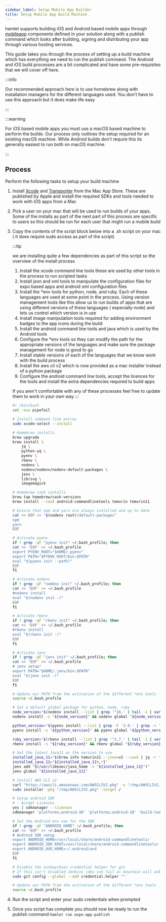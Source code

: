 ```yaml
---
sidebar_label: Setup Mobile App Builder
title: Setup Mobile App Build Machine
---
```


hamlet supports building iOS and Android based mobile apps through [mobileapp](https://docs.hamlet.io/reference?type=Component&instance=mobileapp) components defined in your solution along with a publish command which looks after building, signing and distributing your app through various hosting services.

This guide takes you through the process of setting up a build machine which has everything we need to run the publish command. The Android and iOS build processes are a bit complicated and have some pre-requisites that we will cover off here.

:::info

Our recommended approach here is to use homebrew along with installation managers for the different languages used. You don't have to use this approach but it does make life easy

:::

:::warning

For iOS based mobile apps you must use a macOS based machine to perform the builds. Our process only outlines the setup required for an existing macOS machine. While Android builds don't require this its generally easiest to run both on macOS machine.

:::

## Process

Perform the following tasks to setup your build machine

1. Install [Xcode](https://apps.apple.com/au/app/xcode/id497799835?mt=12) and [Transporter](https://apps.apple.com/au/app/transporter/id1450874784?mt=12) from the Mac App Store. These are published by Apple and install the required SDKs and tools needed to work with iOS apps from a Mac
1. Pick a user on your mac that will be used to run builds of your apps. Some of the installs as part of the next part of this process are specific to users so this should be run for each user that might run a mobile build
1. Copy the contents of the script block below into a .sh script on your mac ( it does require sudo access as part of the script)

    :::tip

    we are installing quite a few dependencies as part of this script so the overview of the install process

    1. Install the xcode command line tools these are used by other tools in the process to run scripted tasks
    1. Install json and xml tools to manipulate the configuration files for expo based apps and android xml configuration files
    1. Install the *env tools for python, node, and ruby. Each of these languages are used at some point in the process. Using version management tools like this allow us to run builds of apps that are using different versions of these languages ( especially node) and lets us control which version is in use
    1. Install image manipulation tools required for adding environment badges to the app icons during the build
    1. Install the android command line tools and java which is used by the Android tools
    1. Configure the *env tools so they can modify the path for the appropriate versions of the languages and make sure the package management for node is good to go
    1. Install stable versions of each of the languages that we know work with the build process
    1. Install the aws cli v2 which is now provided as a mac installer instead of a python package
    1. Configure the android command line tools, accept the licences for the tools and install the extra dependencies required to build apps

    If you aren't comfortable with any of these processes feel free to update them to work in your own way
    :::

    ```bash
    #! /bin/bash
    set -euo pipefail

    # Install command line extras
    sudo xcode-select --install

    # Homebrew installs
    brew upgrade
    brew install \
        jq \
        python-yq \
        pyenv \
        rbenv \
        nodenv \
        nodenv/nodenv/nodenv-default-packages \
        jenv \
        librsvg \
        imagemagick

    # Homebrew cask installs
    brew tap homebrew/cask-versions
    brew install --cask android-commandlinetools temurin temurin11

    # Ensure that npm and yarn are always installed and up to date
    cat << EOF >> "$(nodenv root)/default-packages"
    npm
    yarn
    EOF

    # Activate pyenv
    if ! grep -qF "pyenv init" ~/.bash_profile; then
    cat << 'EOF' >> ~/.bash_profile
    export PYENV_ROOT="$HOME/.pyenv"
    export PATH="$PYENV_ROOT/bin:$PATH"
    eval "$(pyenv init --path)"
    EOF
    fi

    # Activate nodenv
    if ! grep -qF "nodenv init" ~/.bash_profile; then
    cat << 'EOF' >> ~/.bash_profile
    #nodenv install
    eval "$(nodenv init -)"
    EOF
    fi

    # Activate rbenv
    if ! grep -qF "rbenv init" ~/.bash_profile; then
    cat << 'EOF' >> ~/.bash_profile
    #rbenv install
    eval "$(rbenv init -)"
    EOF
    fi

    # Activate jenv
    if ! grep -qF "jenv init" ~/.bash_profile; then
    cat << 'EOF' >> ~/.bash_profile
    # jenv setup"
    export PATH="$HOME/.jenv/bin:$PATH"
    eval "$(jenv init -)"
    EOF
    fi

    # Update our PATH from the activation of the different *env tools
    source ~/.bash_profile

    # Set a default global package for python, node, ruby
    node_version="$(nodenv install --list | grep '^16.' | tail -1 | xargs)"
    nodenv install -s "${node_version}" && nodenv global "${node_version}"

    python_version="$(pyenv install --list | grep -F '3.9.' | grep -v '[a-zA-Z]' | tail -1 | xargs)"
    pyenv install -s "${python_version}" && pyenv global "${python_version}"

    ruby_version="$(rbenv install --list | grep '^2.7.' | tail -1 | xargs)"
    rbenv install -s "${ruby_version}" && rbenv global "${ruby_version}"

    # Set the latest Java11 as the version to use
    installed_java_11="$(brew info temurin11 --json=v2 --cask | jq -r '.casks[0].installed')"
    installed_java_11="${installed_java_11%,*}"
    jenv add "$(/usr/libexec/java_home -v "${installed_java_11}")"
    jenv global "${installed_java_11}"

    # Install AWS CLI v2
    curl "https://awscli.amazonaws.com/AWSCLIV2.pkg" -o "/tmp/AWSCLIV2.pkg"
    sudo installer -pkg "/tmp/AWSCLIV2.pkg" -target /

    # Setup android SDK
    # - Accept Licenses
    yes | sdkmanager --licenses
    sdkmanager 'platforms;android-30' 'platforms;android-10' 'build-tools;30.0.2' 'ndk;21.0.6113669'

    # Set the Android env vas for the SDK
    if ! grep -qF "ANDROID_HOME" ~/.bash_profile; then
    cat << 'EOF' >> ~/.bash_profile
    # Android SDK setup
    export ANDROID_HOME=/usr/local/share/android-commandlinetools/
    export ANDROID_SDK_ROOT=/usr/local/share/android-commandlinetools/
    export ANDROID_AVD_HOME=~/.android/avd
    EOF
    fi

    # Disable the osxkeychain credential helper for git
    # If this isn't disabled Jenkins jobs can fail as keychain will ask you for the password for a credential
    sudo git config --global --add credential.helper ""

    # Update our PATH from the activation of the different *env tools
    source ~/.bash_profile
    ```

1. Run the script and enter your sudo credentials when prompted
1. Once you script has complete you should now be ready to run the publish command `hamlet run expo-app-publish`
